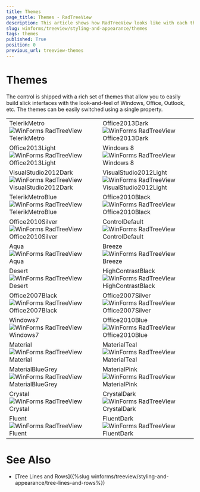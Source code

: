 ```yaml
---
title: Themes
page_title: Themes - RadTreeView
description: This article shows how RadTreeView looks like with each theme available in the WinForms suite. 
slug: winforms/treeview/styling-and-appearance/themes
tags: themes
published: True
position: 0
previous_url: treeview-themes
---
```


# Themes

The control is shipped with a rich set of themes that allow you to easily build slick interfaces with the look-and-feel of Windows, Office, Outlook, etc. The themes can be easily switched using a single property.

|   |   |
|---|---|
|TelerikMetro<br/>![WinForms RadTreeView TelerikMetro](images/treeview-themes001.png)|Office2013Dark<br/>![WinForms RadTreeView Office2013Dark](images/treeview-themes002.png)|
|Office2013Light<br/>![WinForms RadTreeView Office2013Light](images/treeview-themes003.png)|Windows 8<br/>![WinForms RadTreeView Windows 8](images/treeview-themes004.png)|
|VisualStudio2012Dark<br/>![WinForms RadTreeView VisualStudio2012Dark](images/treeview-themes005.png)|VisualStudio2012Light<br/>![WinForms RadTreeView VisualStudio2012Light](images/treeview-themes006.png)|
|TelerikMetroBlue<br/>![WinForms RadTreeView TelerikMetroBlue](images/treeview-themes007.png)|Office2010Black<br/>![WinForms RadTreeView Office2010Black](images/treeview-themes008.png)|
|Office2010Silver<br/>![WinForms RadTreeView Office2010Silver](images/treeview-themes009.png)|ControlDefault<br/>![WinForms RadTreeView ControlDefault](images/treeview-themes010.png)|
|Aqua<br/>![WinForms RadTreeView Aqua](images/treeview-themes011.png)|Breeze<br/>![WinForms RadTreeView Breeze](images/treeview-themes012.png)|
|Desert<br/>![WinForms RadTreeView Desert](images/treeview-themes013.png)|HighContrastBlack<br/>![WinForms RadTreeView HighContrastBlack](images/treeview-themes014.png)|
|Office2007Black<br/>![WinForms RadTreeView Office2007Black](images/treeview-themes015.png)|Office2007Silver<br/>![WinForms RadTreeView Office2007Silver](images/treeview-themes016.png)|
|Windows7<br/>![WinForms RadTreeView Windows7](images/treeview-themes017.png)|Office2010Blue<br/>![WinForms RadTreeView Office2010Blue](images/treeview-themes019.png)|
|Material<br/>![WinForms RadTreeView Material](images/treeview-themes019.png)|MaterialTeal<br/>![WinForms RadTreeView MaterialTeal](images/treeview-themes020.png)|
|MaterialBlueGrey<br/>![WinForms RadTreeView MaterialBlueGrey](images/treeview-themes021.png)|MaterialPink<br/>![WinForms RadTreeView MaterialPink](images/treeview-themes022.png)|
|Crystal<br/>![WinForms RadTreeView Crystal](images/treeview-themes023.png)|CrystalDark<br/>![WinForms RadTreeView CrystalDark](images/treeview-themes024.png)|
|Fluent<br/>![WinForms RadTreeView Fluent](images/treeview-themes025.png)|FluentDark<br/>![WinForms RadTreeView FluentDark](images/treeview-themes026.png)|





# See Also
* [Tree Lines and Rows]({%slug winforms/treeview/styling-and-appearance/tree-lines-and-rows%})

